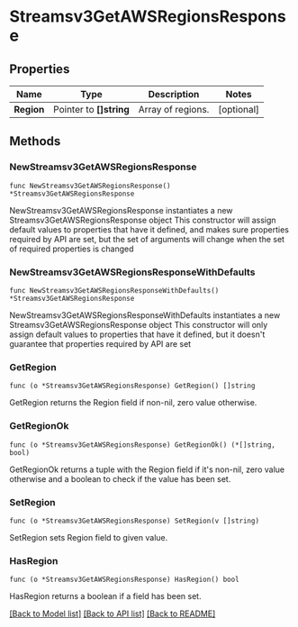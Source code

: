 # Streamsv3GetAWSRegionsResponse

## Properties

Name | Type | Description | Notes
------------ | ------------- | ------------- | -------------
**Region** | Pointer to **[]string** | Array of regions. | [optional] 

## Methods

### NewStreamsv3GetAWSRegionsResponse

`func NewStreamsv3GetAWSRegionsResponse() *Streamsv3GetAWSRegionsResponse`

NewStreamsv3GetAWSRegionsResponse instantiates a new Streamsv3GetAWSRegionsResponse object
This constructor will assign default values to properties that have it defined,
and makes sure properties required by API are set, but the set of arguments
will change when the set of required properties is changed

### NewStreamsv3GetAWSRegionsResponseWithDefaults

`func NewStreamsv3GetAWSRegionsResponseWithDefaults() *Streamsv3GetAWSRegionsResponse`

NewStreamsv3GetAWSRegionsResponseWithDefaults instantiates a new Streamsv3GetAWSRegionsResponse object
This constructor will only assign default values to properties that have it defined,
but it doesn't guarantee that properties required by API are set

### GetRegion

`func (o *Streamsv3GetAWSRegionsResponse) GetRegion() []string`

GetRegion returns the Region field if non-nil, zero value otherwise.

### GetRegionOk

`func (o *Streamsv3GetAWSRegionsResponse) GetRegionOk() (*[]string, bool)`

GetRegionOk returns a tuple with the Region field if it's non-nil, zero value otherwise
and a boolean to check if the value has been set.

### SetRegion

`func (o *Streamsv3GetAWSRegionsResponse) SetRegion(v []string)`

SetRegion sets Region field to given value.

### HasRegion

`func (o *Streamsv3GetAWSRegionsResponse) HasRegion() bool`

HasRegion returns a boolean if a field has been set.


[[Back to Model list]](../README.md#documentation-for-models) [[Back to API list]](../README.md#documentation-for-api-endpoints) [[Back to README]](../README.md)


